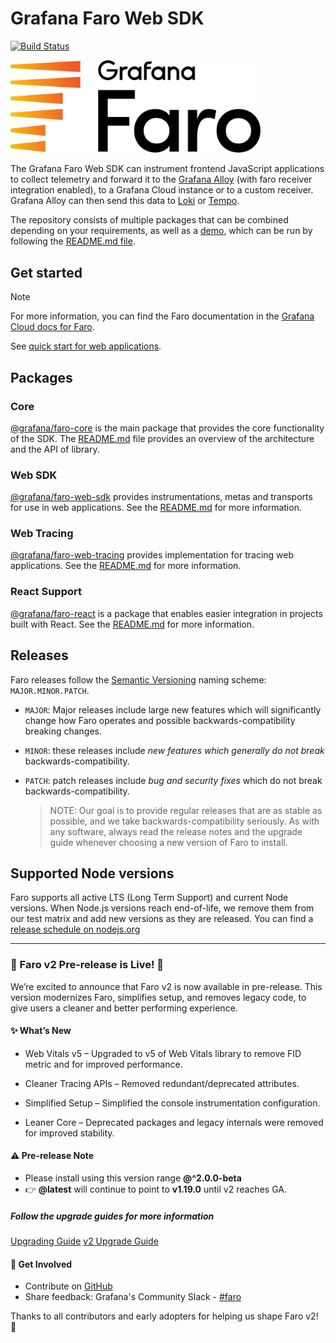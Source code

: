 # Grafana Faro Web SDK

[![Build Status][faro-drone-status]][faro-drone]

<p align="left"><img src="docs/faro_logo.png" alt="Grafana Faro logo" width="400"></p>

The Grafana Faro Web SDK can instrument frontend JavaScript applications to collect telemetry and forward it to the
[Grafana Alloy][grafana-alloy-docs] (with faro receiver integration enabled), to a Grafana Cloud instance or to a
custom receiver. Grafana Alloy can then send this data to [Loki][grafana-logs] or [Tempo][grafana-traces].

The repository consists of multiple packages that can be combined depending on your requirements, as well as a
[demo][faro-demo], which can be run by following the [README.md file][faro-demo-readme].

## Get started

> [!NOTE]
> For more information, you can find the Faro documentation in the [Grafana Cloud docs for Faro](https://grafana.com/docs/grafana-cloud/monitor-applications/frontend-observability/instrument/).

See [quick start for web applications][faro-quick-start].

## Packages

### Core

[@grafana/faro-core][faro-core] is the main package that provides the core functionality of the SDK. The
[README.md][faro-core-readme] file provides an overview of the architecture and the API of library.

### Web SDK

[@grafana/faro-web-sdk][faro-web-sdk] provides instrumentations, metas and transports for use in web applications. See
the [README.md][faro-web-sdk-readme] for more information.

### Web Tracing

[@grafana/faro-web-tracing][faro-web-tracing] provides implementation for tracing web applications. See the
[README.md][faro-web-tracing-readme] for more information.

### React Support

[@grafana/faro-react][faro-react] is a package that enables easier integration in projects built with React. See the
[README.md][faro-react-readme] for more information.

[faro-drone]: https://drone.grafana.net/grafana/faro-web-sdk
[faro-drone-status]: https://drone.grafana.net/api/badges/grafana/faro-web-sdk/status.svg
[grafana-alloy-docs]: https://grafana.com/docs/alloy/latest/
[grafana-logs]: https://grafana.com/logs/
[grafana-traces]: https://grafana.com/traces/
[faro-core]: ./packages/core
[faro-core-readme]: ./packages/core/README.md
[faro-demo]: ./demo
[faro-demo-readme]: ./demo/README.md
[faro-quick-start]: ./docs/sources/tutorials/quick-start-browser.md
[faro-react]: ./packages/react
[faro-react-readme]: ./packages/react/README.md
[faro-web-sdk]: ./packages/web-sdk
[faro-web-sdk-readme]: ./packages/web-sdk/README.md
[faro-web-tracing]: ./packages/web-tracing
[faro-web-tracing-readme]: ./packages/web-tracing/README.md

## Releases

Faro releases follow the [Semantic Versioning](https://semver.org/) naming scheme: `MAJOR.MINOR.PATCH`.

- `MAJOR`: Major releases include large new features which will significantly change how Faro operates
  and possible backwards-compatibility breaking changes.
- `MINOR`: these releases include _new features which generally do not break_ backwards-compatibility.
- `PATCH`: patch releases include _bug and security fixes_ which do not break backwards-compatibility.

  > NOTE: Our goal is to provide regular releases that are as stable as possible,
  > and we take backwards-compatibility seriously. As with any software, always read the release notes
  > and the upgrade guide whenever choosing a new version of Faro to install.

## Supported Node versions

Faro supports all active LTS (Long Term Support) and current Node versions. When Node.js versions
reach end-of-life, we remove them from our test matrix and add new versions as they are released.
You can find a [release schedule on nodejs.org](https://nodejs.org/en/about/previous-releases#looking-for-the-latest-release-of-a-version-branch)

---

### 📢 Faro v2 Pre-release is Live! 🎉

We’re excited to announce that Faro v2 is now available in pre-release.
This version modernizes Faro, simplifies setup, and removes legacy code, to give users a cleaner and better performing experience.

#### ✨ What’s New

- Web Vitals v5 – Upgraded to v5 of Web Vitals library to remove FID metric and for improved performance.

- Cleaner Tracing APIs – Removed redundant/deprecated attributes.

- Simplified Setup – Simplified the console instrumentation configuration.

- Leaner Core – Deprecated packages and legacy internals were removed for improved stability.

#### ⚠️ Pre-release Note

- Please install using this version range **@^2.0.0-beta**
- 👉 **@latest** will continue to point to **v1.19.0** until v2 reaches GA.

##### Follow the upgrade guides for more information

[Upgrading Guide](https://grafana.com/docs/grafana-cloud/monitor-applications/frontend-observability/instrument/upgrading/upgrade-guide/)
[v2 Upgrade Guide](https://grafana.com/docs/grafana-cloud/monitor-applications/frontend-observability/instrument/upgrading/upgrade-v2/)

#### 🚀 Get Involved

- Contribute on [GitHub](https://github.com/grafana/faro-web-sdk)
- Share feedback: Grafana's Community Slack - [#faro](https://grafana.slack.com/archives/C048UH68BM5)

Thanks to all contributors and early adopters for helping us shape Faro v2! 💙
